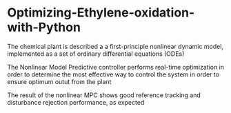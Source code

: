 # Optimizing-Ethylene-oxidation-with-Python
The chemical plant is described a a first-principle nonlinear dynamic model, implemented as a set of ordinary differential equations (ODEs)

The Nonlinear Model Predictive controller performs real-time optimization in order to determine the most effective way to control the system in order to ensure optimum outut from the plant

The result of the nonlinear MPC shows good reference tracking and disturbance rejection performance, as expected
